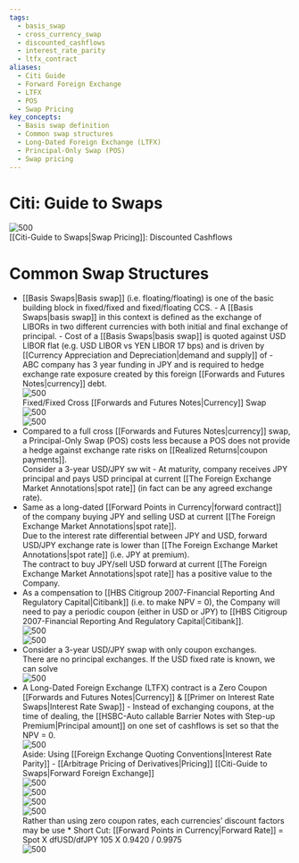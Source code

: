 ```yaml
---
tags:
  - basis_swap
  - cross_currency_swap
  - discounted_cashflows
  - interest_rate_parity
  - ltfx_contract
aliases:
  - Citi Guide
  - Forward Foreign Exchange
  - LTFX
  - POS
  - Swap Pricing
key_concepts:
  - Basis swap definition
  - Common swap structures
  - Long-Dated Foreign Exchange (LTFX)
  - Principal-Only Swap (POS)
  - Swap pricing
---
```


# Citi: Guide to Swaps
 ![500](https://cdn-mineru.openxlab.org.cn/extract/3d1b2355-dc75-4129-9dcd-d49d557b4a1c/59cbb3bf077d183bee84082f8912543ab40beb0fd68755edaf570eb43772404e.jpg)  
[[Citi-Guide to Swaps|Swap Pricing]]: Discounted Cashflows  
# Common Swap Structures  
- [[Basis Swaps|Basis swap]] (i.e. floating/floating) is one of the basic building block in fixed/fixed and fixed/floating CCS. - A [[Basis Swaps|basis swap]] in this context is defined as the exchange of LIBORs in two different currencies with both initial and final exchange of principal. - Cost of a [[Basis Swaps|basis swap]] is quoted against USD LIBOR flat (e.g. USD LIBOR vs YEN LIBOR 17 bps) and is driven by [[Currency Appreciation and Depreciation|demand and supply]] of - ABC company has 3 year funding in JPY and is required to hedge exchange rate exposure created by this foreign [[Forwards and Futures Notes|currency]] debt.  
 ![500](https://cdn-mineru.openxlab.org.cn/extract/3d1b2355-dc75-4129-9dcd-d49d557b4a1c/f35dc8c9080181c2c3c1bea98c809b9375d4cce66f19c6c37b9ca65aa2e09b24.jpg)  
Fixed/Fixed Cross [[Forwards and Futures Notes|Currency]] Swap  
 ![500](https://cdn-mineru.openxlab.org.cn/extract/3d1b2355-dc75-4129-9dcd-d49d557b4a1c/e8d51269b4bda87fdcdb052e60d7f54b665079141ed29efebbbf978b599b9472.jpg)  
 ![500](https://cdn-mineru.openxlab.org.cn/extract/3d1b2355-dc75-4129-9dcd-d49d557b4a1c/dca05016d8b5e83b47b7a627856e9b83eab47708d543924ab873f09a4a3de064.jpg)  
- Compared to a full cross [[Forwards and Futures Notes|currency]] swap, a Principal-Only Swap (POS) costs less because a POS does not provide a hedge against exchange rate risks on [[Realized Returns|coupon payments]].   
Consider a 3-year USD/JPY sw wit - At maturity, company receives JPY principal and pays USD principal at current [[The Foreign Exchange Market Annotations|spot rate]] (in fact can be any agreed exchange rate).   
- Same as a long-dated [[Forward Points in Currency|forward contract]] of the company buying JPY and selling USD at current [[The Foreign Exchange Market Annotations|spot rate]].   
Due to the interest rate differential between JPY and USD, forward USD/JPY exchange rate is lower than [[The Foreign Exchange Market Annotations|spot rate]] (i.e. JPY at premium).   
The contract to buy JPY/sell USD forward at current [[The Foreign Exchange Market Annotations|spot rate]] has a positive value to the Company.   
- As a compensation to [[HBS Citigroup 2007-Financial Reporting And Regulatory Capital|Citibank]] (i.e. to make NPV = 0), the Company will need to pay a periodic coupon (either in USD or JPY) to [[HBS Citigroup 2007-Financial Reporting And Regulatory Capital|Citibank]].  
 ![500](https://cdn-mineru.openxlab.org.cn/extract/3d1b2355-dc75-4129-9dcd-d49d557b4a1c/d1405d291d249b6e5134b2badef797ed0f956933f56fb317e1b4f4fae2b0a714.jpg)  
 ![500](https://cdn-mineru.openxlab.org.cn/extract/3d1b2355-dc75-4129-9dcd-d49d557b4a1c/5d30cb096867177a776b8b2b83ce035cf7be1eeab66d94f66442c184ffaa73b6.jpg)  
- Consider a 3-year USD/JPY swap with only coupon exchanges.  
There are no principal exchanges. If the USD fixed rate is known, we can solve  
 ![500](https://cdn-mineru.openxlab.org.cn/extract/3d1b2355-dc75-4129-9dcd-d49d557b4a1c/4c870be77e84c1d920946860a73a6bfe4326d20abfd3c994a501df6e2b3ee0e5.jpg)  
- A Long-Dated Foreign Exchange (LTFX) contract is a Zero Coupon [[Forwards and Futures Notes|Currency]] & [[Primer on Interest Rate Swaps|Interest Rate Swap]] - Instead of exchanging coupons, at the time of dealing, the [[HSBC-Auto callable Barrier Notes with Step-up Premium|Principal amount]] on one set of cashflows is set so that the NPV = 0.  
 ![500](https://cdn-mineru.openxlab.org.cn/extract/3d1b2355-dc75-4129-9dcd-d49d557b4a1c/3a3bf1801696da00a49e28434ab75f65e31e6370c6e8ad0e2b4f042cc422e146.jpg)  
Aside: Using [[Foreign Exchange Quoting Conventions|Interest Rate Parity]] - [[Arbitrage Pricing of Derivatives|Pricing]] [[Citi-Guide to Swaps|Forward Foreign Exchange]]  
 ![500](https://cdn-mineru.openxlab.org.cn/extract/3d1b2355-dc75-4129-9dcd-d49d557b4a1c/7d1c546377efcd526ea660f6b9844b8acf31576afeb27ef1054c4dc57b11f700.jpg)  
 ![500](https://cdn-mineru.openxlab.org.cn/extract/3d1b2355-dc75-4129-9dcd-d49d557b4a1c/72bec48fa2ab3da51ac1bf17c68bdcb38539c8b6d40056da27e3d5473d4cbc46.jpg)  
 ![500](https://cdn-mineru.openxlab.org.cn/extract/3d1b2355-dc75-4129-9dcd-d49d557b4a1c/a8459166d58fcf01fccc212addf037162fdf9c29d8a65bcba12b20ddea8a564c.jpg)  
 ![500](https://cdn-mineru.openxlab.org.cn/extract/3d1b2355-dc75-4129-9dcd-d49d557b4a1c/ff9dcc5f5faaf10edcc3f66a65f9b0a44353548119281890c513c7507f48a20c.jpg)  
Rather than using zero coupon rates, each currencies’ discount factors may be use \* Short Cut: [[Forward Points in Currency|Forward Rate]] = Spot X dfUSD/dfJPY 105 X 0.9420 / 0.9975  
 ![500](https://cdn-mineru.openxlab.org.cn/extract/3d1b2355-dc75-4129-9dcd-d49d557b4a1c/37505301aa69af139a1a3b4e06727873b4e99db05ef83f99c0e18abeb1146899.jpg)  